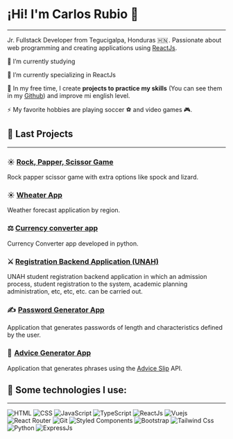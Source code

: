 # ¡Hi! I'm Carlos Rubio 👋
---

Jr. Fullstack Developer from Tegucigalpa, Honduras 🇭🇳 . Passionate about web programming and creating applications using [ReactJs](https://es.reactjs.org/).

🤖 I’m currently studying

💯 I’m currently specializing in ReactJs

💪 In my free time, I create **projects to practice my skills** (You can see them in my [Github](https://www.github.com/Reyniery-Carlitos/)) and improve mi english level. 

⚡ My favorite hobbies are playing soccer ⚽️ and video games 🎮.

<!--
**Reyniery-Carlitos/Reyniery-Carlitos** is a ✨ _special_ ✨ repository because its `README.md` (this file) appears on your GitHub profile.

Here are some ideas to get you started:

- 🔭 I’m currently working on ...
- 🌱 I’m currently learning ...
- 👯 I’m looking to collaborate on ...
- 🤔 I’m looking for help with ...
- 💬 Ask me about ...
- 📫 How to reach me: ...
- 😄 Pronouns: ...
- ⚡ Fun fact: ...
-->

## 🚀 Last Projects
---
### ☀️​ [Rock, Papper, Scissor Game](https://github.com/Reyniery-Carlitos/rock-papper-scissor)
Rock papper scissor game with extra options like spock and lizard.

### ☀️​ [Wheater App](https://github.com/Reyniery-Carlitos/weather-app.git)
Weather forecast application by region.

### ⚖️ [Currency converter app](https://github.com/Reyniery-Carlitos/Conversor-de-divisas.git)
Currency Converter app developed in python.

### ⚔️​ [Registration Backend Application (UNAH)](https://github.com/Reyniery-Carlitos/App-Registro-UNAH-Backend)
UNAH student registration backend application in which an admission process, student registration to the system, academic planning administration, etc, etc, etc. can be carried out.

### ✍️  [Password Generator App](https://reyniery-carlitos.github.io/password-generator-app/)
Application that generates passwords of length and characteristics defined by the user.

### 🤝  [Advice Generator App](https://reyniery-carlitos.github.io/Advice-Generator-App/)
Application that generates phrases using the [Advice Slip](https://api.adviceslip.com/) API.

## 🎯 Some technologies I use:
---

![HTML](https://img.shields.io/badge/HTML-E34F26?style=for-the-badge&logo=HTML5&color=%231C2833)
![CSS](https://img.shields.io/badge/CSS-E34F26?style=for-the-badge&logo=CSS3&color=%231C2833)
![JavaScript](https://img.shields.io/badge/JavaScript-E34F26?style=for-the-badge&logo=Javascript&color=%231C2833)
![TypeScript](https://img.shields.io/badge/Typescript-E34F26?style=for-the-badge&logo=Typescript&color=%231C2833)
![ReactJs](https://img.shields.io/badge/React-E34F26?style=for-the-badge&logo=React&color=%231C2833)
![Vuejs](https://img.shields.io/badge/vuejs-8A2BE2?style=for-the-badge&logo=vuedotjs&color=%231C2833)
![React Router](https://img.shields.io/badge/React%20Router-E34F26?style=for-the-badge&logo=React-Router&color=%231C2833)
![Git](https://img.shields.io/badge/Git-E34F26?style=for-the-badge&logo=Git&color=%231C2833)
![Styled Components](https://img.shields.io/badge/Styled%20Components-E34F26?style=for-the-badge&logo=Styled%20components&color=%231C2833)
![Bootstrap](https://img.shields.io/badge/Bootstrap-E34F26?style=for-the-badge&logo=Bootstrap&color=%231C2833)
![Tailwind Css](https://img.shields.io/badge/Tailwind-E34F26?style=for-the-badge&logo=Tailwind-css&color=%231C2833)
![Python](https://img.shields.io/badge/Python-E34F26?style=for-the-badge&logo=Python&color=%231C2833)
![ExpressJs](https://img.shields.io/badge/express-E34F26?style=for-the-badge&logo=express&color=%231C2833)


